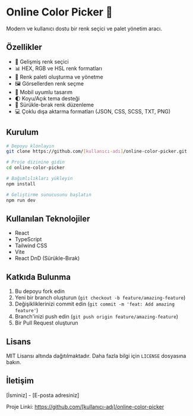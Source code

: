 # Online Color Picker 🎨

Modern ve kullanıcı dostu bir renk seçici ve palet yönetim aracı.

## Özellikler

- 🎨 Gelişmiş renk seçici
- 📊 HEX, RGB ve HSL renk formatları
- 💾 Renk paleti oluşturma ve yönetme
- 🖼️ Görsellerden renk seçme
- 📱 Mobil uyumlu tasarım
- 🌓 Koyu/Açık tema desteği
- 🔄 Sürükle-bırak renk düzenleme
- 💻 Çoklu dışa aktarma formatları (JSON, CSS, SCSS, TXT, PNG)

## Kurulum

```bash
# Depoyu klonlayın
git clone https://github.com/[kullanıcı-adı]/online-color-picker.git

# Proje dizinine gidin
cd online-color-picker

# Bağımlılıkları yükleyin
npm install

# Geliştirme sunucusunu başlatın
npm run dev
```

## Kullanılan Teknolojiler

- React
- TypeScript
- Tailwind CSS
- Vite
- React DnD (Sürükle-Bırak)

## Katkıda Bulunma

1. Bu depoyu fork edin
2. Yeni bir branch oluşturun (`git checkout -b feature/amazing-feature`)
3. Değişikliklerinizi commit edin (`git commit -m 'feat: Add amazing feature'`)
4. Branch'inizi push edin (`git push origin feature/amazing-feature`)
5. Bir Pull Request oluşturun

## Lisans

MIT Lisansı altında dağıtılmaktadır. Daha fazla bilgi için `LICENSE` dosyasına bakın.

## İletişim

[İsminiz] - [E-posta adresiniz]

Proje Linki: https://github.com/[kullanıcı-adı]/online-color-picker
